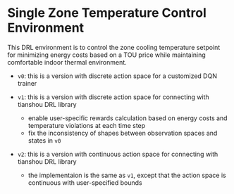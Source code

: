 # Single Zone Temperature Control Environment
This DRL environment is to control the zone cooling temperature setpoint for minimizing energy costs based on a TOU price while maintaining comfortable indoor thermal environment.

  - `v0`: this is a version with discrete action space for a customized DQN trainer 
  
  - `v1`: this is a version with discrete action space for connecting with tianshou DRL library
    - enable user-specific rewards calculation based on energy costs and temperature violations at each time step
    - fix the inconsistency of shapes between observation spaces and states in `v0`
  
  - `v2`: this is a version with continuous action space for connecting with tianshou DRL library
    - the implementaion is the same as `v1`, except that the action space is continuous with user-specified bounds
